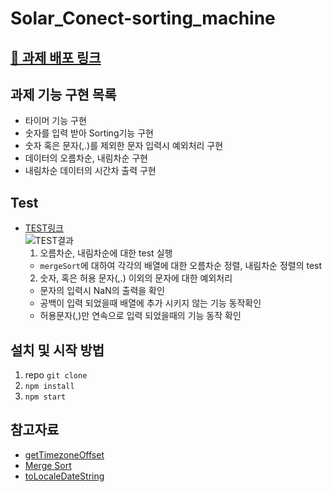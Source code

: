 # Solar_Conect-sorting_machine
## [💙 과제 배포 링크](https://loving-mclean-bf35fd.netlify.app)
## 과제 기능 구현 목록
  - 타이머 기능 구현
  - 숫자를 입력 받아 Sorting기능 구현
  - 숫자 혹은 문자(,.)를 제외한 문자 입력시 예외처리 구현
  - 데이터의 오름차순, 내림차순 구현
  - 내림차순 데이터의 시간차 출력 구현
## Test
- [TEST링크](https://github.com/mong-byte/Solar_Conect-sorting_machine/blob/main/src/SortingMachine.test.js)<br/>
 ![TEST결과](https://user-images.githubusercontent.com/55486644/129573276-463c396c-6902-4ee9-be2c-0ec577d346a4.png)
  1. 오름차순, 내림차순에 대한 test 실행
    - `mergeSort`에 대하여 각각의 배열에 대한 오름차순 정렬, 내림차순 정렬의 test
  2. 숫자, 혹은 허용 문자(,.) 이외의 문자에 대한 예외처리
    - 문자의 입력시 NaN의 출력을 확인
    - 공백이 입력 되었을때 배열에 추가 시키지 않는 기능 동작확인
    - 허용문자(,)만 연속으로 입력 되었을때의 기능 동작 확인
## 설치 및 시작 방법
  1. repo `git clone`
  2. `npm install`
  3. `npm start`
## 참고자료
- [getTimezoneOffset](https://developer.mozilla.org/ko/docs/Web/JavaScript/Reference/Global_Objects/Date/getTimezoneOffset)
- [Merge Sort](https://stackabuse.com/merge-sort-in-javascript/)
- [toLocaleDateString](https://developer.mozilla.org/en-US/docs/Web/JavaScript/Reference/Global_Objects/Date/toLocaleDateString)
